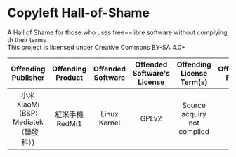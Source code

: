 # Copyleft Hall-of-Shame
A Hall of Shame for those who uses free==libre software without complying th their terms  
This project is licensed under Creative Commons BY-SA 4.0+

| Offending Publisher | Offending Product | Offended Software | Offended Software's License | Offending License Term(s) | Offending Proof | Comments |
| :-: | :-: | :-: | :-: | :-: | :-: | :-: |
| 小米<br>XiaoMi<br>(BSP: Mediatek（聯發科）) | 紅米手機<br>RedMi1 | Linux Kernel | GPLv2 | Source acquiry not complied | [\[1\]](https://github.com/MiCode/Xiaomi_Kernel_OpenSource/issues/4) | MTK Platform |
